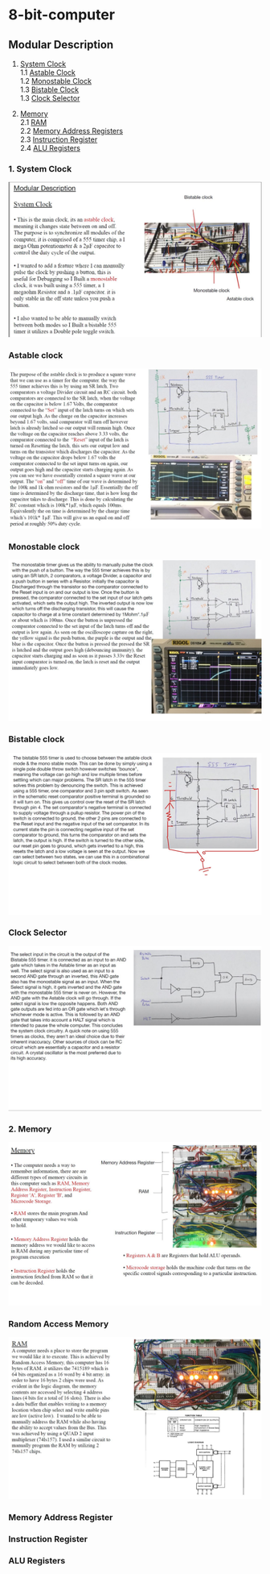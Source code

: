 # 8-bit-computer

## Modular Description

1. [ System Clock ](#desc)  
     1.1 [Astable Clock ](#astable)  
     1.2 [Monostable Clock ](#monostable)  
     1.3 [Bistable Clock ](#bistable)  
     1.3 [Clock Selector ](#selector)  
    
2. [ Memory ](#memory)  
     2.1 [RAM ](#RAM)  
     2.2 [Memory Address Registers](#MAR)  
     2.3 [Instruction Register ](#IR)  
     2.4 [ALU Registers ](#AluRegs)  

<a name="desc"></a>
### 1. System Clock  
   <img src="images/SystemClock.JPG">

<a name="astable"></a>
### Astable clock
   <img src="images/astable.JPG">

<a name="monostable"></a>
### Monostable clock
   <img src="images/monostable.JPG">

<a name="bistable"></a>
### Bistable clock
   <img src="images/bistable.JPG">
   
<a name="selector"></a>
### Clock Selector
   <img src="images/ClockSelector.JPG">

<a name="memory"></a>
### 2. Memory
   <img src="images/Memory.JPG">

<a name="RAM"></a>
### Random Access Memory
   <img src="images/RAM.JPG">
     
<a name="MAR"></a>
### Memory Address Register

<a name="IR"></a>
### Instruction Register

<a name="AluRegs"></a>
### ALU Registers
     


